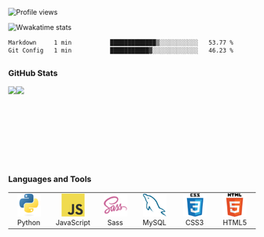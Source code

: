 ![Profile views](https://gpvc.arturio.dev/YarikMix)

![Wwakatime stats](https://github-readme-stats-taupe-two.vercel.app/api/wakatime?username=YarikMix&hide_title=true&hide_border=true&langs_count=5)

<!--START_SECTION:waka-->
```text
Markdown     1 min           █████████████▒░░░░░░░░░░░   53.77 % 
Git Config   1 min           ███████████▓░░░░░░░░░░░░░   46.23 % 
```
<!--END_SECTION:waka-->

## <h3 align="left">GitHub Stats</h3>

<div align="center" style="display: flex;">
  <img height="150em" src="https://github-readme-stats.vercel.app/api?username=YarikMix&show_icons=true&title_color=007bff&text_color=e7e7e7&icon_color=007bff&bg_color=171c28" />
  <img height="150em" src="https://github-readme-stats.vercel.app/api/top-langs/?username=YarikMix&langs_count=10&layout=compact&title_color=007bff&text_color=e7e7e7&icon_color=007bff&bg_color=171c28" />
</div>

## <h3 align="left">Languages and Tools</h3>

<!-- <img align="left" alt="HTML5" width="26px" src="https://raw.githubusercontent.com/github/explore/80688e429a7d4ef2fca1e82350fe8e3517d3494d/topics/html/html.png"/>

<img align="left" alt="CSS3" width="26px" src="https://raw.githubusercontent.com/github/explore/80688e429a7d4ef2fca1e82350fe8e3517d3494d/topics/css/css.png"/>

<img align="left" alt="Javascript" width="26px" src="https://upload.wikimedia.org/wikipedia/commons/thumb/9/99/Unofficial_JavaScript_logo_2.svg/512px-Unofficial_JavaScript_logo_2.svg.png" />

<img align="left" alt="Python" width="26px" src="https://raw.githubusercontent.com/github/explore/80688e429a7d4ef2fca1e82350fe8e3517d3494d/topics/python/python.png"/>

<img align="left" alt="MySQL" width="26px" src="https://raw.githubusercontent.com/github/explore/80688e429a7d4ef2fca1e82350fe8e3517d3494d/topics/mysql/mysql.png"/>

<img align="left" alt="Git" width="26px" src="https://raw.githubusercontent.com/github/explore/80688e429a7d4ef2fca1e82350fe8e3517d3494d/topics/git/git.png"/>
 -->

<table>
	<tr>
		<td align="center" width="96">
			<a href="#">
				<img src="./img/python-original.svg" width="48" height="48" alt="Python" />
			</a>
			<br>Python
		</td>
		<td align="center" width="96">
			<a href="#">
				<img src="./img/javascript-original.svg" width="48" height="48" alt="JavaScript" />
			</a>
			<br>JavaScript
		</td>
		<td align="center" width="96">
			<a href="#">
				<img src="./img/sass-original.svg" width="48" height="48" alt="Sass" />
			</a>
			<br>Sass
		</td>
		<td align="center"  width="96">
			<a href="#">
				<img src="./img/mysql-original.svg" width="48" height="48" alt="MySQL" />
			</a>
			<br>MySQL
		</td>
		<td align="center"  width="96">
			<a href="#">
				<img src="https://raw.githubusercontent.com/github/explore/80688e429a7d4ef2fca1e82350fe8e3517d3494d/topics/css/css.png" width="48" height="48" alt="CSS3" />
			</a>
			<br>CSS3
		</td>
		<td align="center"  width="96">
			<a href="#">
				<img src="https://raw.githubusercontent.com/github/explore/80688e429a7d4ef2fca1e82350fe8e3517d3494d/topics/html/html.png" width="48" height="48" alt="HTML5" />
			</a>
			<br>HTML5
		</td>
	</tr>
</table>